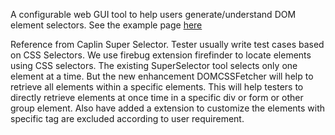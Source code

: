 <p>
A configurable web GUI tool to help users generate/understand DOM element selectors. See the example page
<a href="https://github.com/prajaktamore/DOMCSSFetcher/tree/master/DOMCSSFetcher/">here</a>
</p>

Reference from Caplin Super Selector.
Tester usually write test cases based on CSS Selectors. We use firebug extension firefinder to locate elements using CSS selectors.
The existing SuperSelector tool selects only one element at a time.
But the new enhancement DOMCSSFetcher will help to retrieve all elements within a specific elements.
This will help testers to directly retrieve elements at once time in a specific div or form or other group element.
Also have added a extension to customize the elements with specific tag are excluded according to user requirement.
